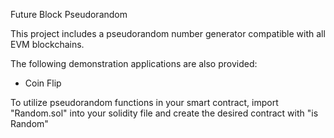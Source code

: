 Future Block Pseudorandom

This project includes a pseudorandom number generator compatible with all EVM blockchains.

The following demonstration applications are also provided:
- Coin Flip

To utilize pseudorandom functions in your smart contract, import "Random.sol" into your solidity file and create the desired contract with "is Random"

